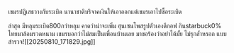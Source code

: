 เขมรปฎิเสธวางกับระเบิด นานาชาติบริจาคเงินให้เอาออกแต่เขมรเอาไปซื้อระเบิด

ล่าสุด มีหลุมระเบิด800กว่าหลุม คาดว่าน่าจะเพิ่ม
ฮุนเซนโพสรูปตัวเองตีกอฟ กินstarbuck0%
ไทยมาล้อมรวดหนาม เขมรบอกว่าไม่สมเป็นเพื่อนบ้านเลย มาขอร้องว่าอย่าได้มั้ย ไม่รุกล้ำหรอก 
แบบสำรวจ![[20250810_171829.jpg]]